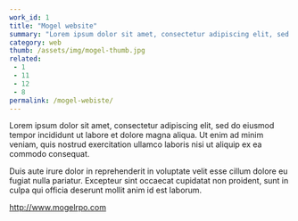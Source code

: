 ```yaml
---
work_id: 1
title: "Mogel website"
summary: "Lorem ipsum dolor sit amet, consectetur adipiscing elit, sed do eiusmod tempor incididunt ut labore et dolore magna aliqua. Ut enim ad minim veniam, quis nostrud exercitation"
category: web
thumb: /assets/img/mogel-thumb.jpg
related:
 - 1
 - 11
 - 12
 - 8
permalink: /mogel-webiste/
---
```

<div class="fukol-grid">
  <div class="work__desc">
    <p>Lorem ipsum dolor sit amet, consectetur adipiscing elit, sed do eiusmod tempor incididunt ut labore et dolore magna aliqua. Ut enim ad minim veniam, quis nostrud exercitation ullamco laboris nisi ut aliquip ex ea commodo consequat.</p>
    <p>Duis aute irure dolor in reprehenderit in voluptate velit esse cillum dolore eu fugiat nulla pariatur. Excepteur sint occaecat cupidatat non proident, sunt in culpa qui officia deserunt mollit anim id est laborum.</p>
    <a href="http://www.mogelrpo.com" title="">http://www.mogelrpo.com</a>
  </div>
  <div class="work__sample">
    <img src="/assets/img/mogel-website.jpg" alt="">
  </div>
</div>
